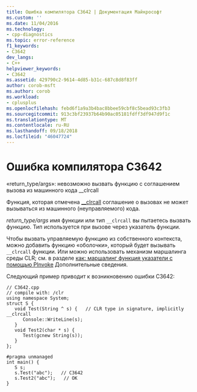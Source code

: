 ```yaml
---
title: Ошибка компилятора C3642 | Документация Майкрософт
ms.custom: ''
ms.date: 11/04/2016
ms.technology:
- cpp-diagnostics
ms.topic: error-reference
f1_keywords:
- C3642
dev_langs:
- C++
helpviewer_keywords:
- C3642
ms.assetid: 429790c2-9614-4d85-b31c-687c8d8f83ff
author: corob-msft
ms.author: corob
ms.workload:
- cplusplus
ms.openlocfilehash: febd6f1a9a3b4bac8bbee59cbf8c5bead93c3fb3
ms.sourcegitcommit: 913c3bf23937b64b90ac05181fdff3df947d9f1c
ms.translationtype: MT
ms.contentlocale: ru-RU
ms.lasthandoff: 09/18/2018
ms.locfileid: "46047724"
---
```

# <a name="compiler-error-c3642"></a>Ошибка компилятора C3642

«return_type/args»: невозможно вызвать функцию с соглашением вызова из машинного кода __clrcall

Функция, которая отмечена [__clrcall](../../cpp/clrcall.md) соглашение о вызовах не может вызываться из машинного (неуправляемого) кода.

*return_type/args* имя функции или тип `__clrcall` вы пытаетесь вызвать функцию.  Тип используется при вызове через указатель функции.

Чтобы вызвать управляемую функцию из собственного контекста, можно добавить функцию «оболочки», который будет вызывать `__clrcall` функции. Или можно использовать механизм маршалинга среды CLR; см. в разделе [как: маршалинг функция указатели с помощью PInvoke](../../dotnet/how-to-marshal-function-pointers-using-pinvoke.md) Дополнительные сведения.

Следующий пример приводит к возникновению ошибки C3642:

```
// C3642.cpp
// compile with: /clr
using namespace System;
struct S {
   void Test(String ^ s) {   // CLR type in signature, implicitly __clrcall
      Console::WriteLine(s);
   }
   void Test2(char * s) {
      Test(gcnew String(s));
   }
};

#pragma unmanaged
int main() {
   S s;
   s.Test("abc");   // C3642
   s.Test2("abc");   // OK
}
```
